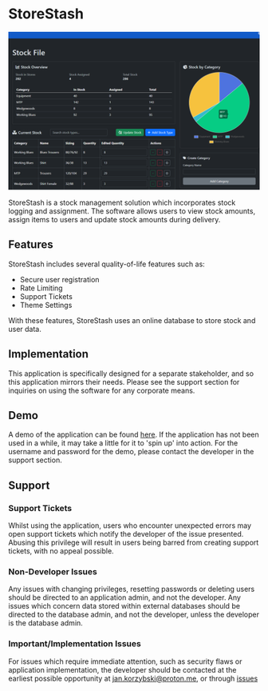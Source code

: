# StoreStash

![Program Demo](./1.png)

StoreStash is a stock management solution which incorporates stock logging and assignment. The software allows users to view stock amounts, assign items to users and update stock amounts during delivery.

## Features
StoreStash includes several quality-of-life features such as:
- Secure user registration
- Rate Limiting
- Support Tickets
- Theme Settings

With these features, StoreStash uses an online database to store stock and user data.

## Implementation
This application is specifically designed for a separate stakeholder, and so this application mirrors their needs. Please see the support section for inquiries on using the software for any corporate means.

## Demo
A demo of the application can be found [here](https://storestash.onrender.com). If the application has not been used in a while, it may take a little for it to 'spin up' into action. For the username and password for the demo, please contact the developer in the support section.

## Support
### Support Tickets
Whilst using the application, users who encounter unexpected errors may open support tickets which notify the developer of the issue presented. Abusing this privilege will result in users being barred from creating support tickets, with no appeal possible.
### Non-Developer Issues
Any issues with changing privileges, resetting passwords or deleting users should be directed to an application admin, and not the developer. Any issues which concern data stored within external databases should be directed to the database admin, and not the developer, unless the developer is the database admin.
### Important/Implementation Issues
For issues which require immediate attention, such as security flaws or application implementation, the developer should be contacted at the earliest possible opportunity at jan.korzybski@proton.me, or through [issues](https://github.com/shr0m/StoreStash/issues)
